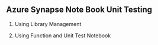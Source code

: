 ## Azure Synapse Note Book Unit Testing

1. Using Library Management

2. Using Function and Unit Test Notebook
